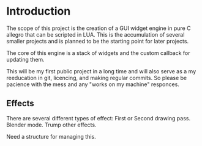 # Introduction
The scope of this project is the creation of a GUI widget engine in pure C allegro that can be scripted in LUA.
This is the accumulation of several smaller projects and is planned to be the starting point for later projects.

The core of this engine is a stack of widgets and the custom callback for updating them.

This will be my first public project in a long time and will also serve as a my reeducation in git, licencing, and making regular commits.
So please be pacience with the mess and any "works on my machine" responces.

## Effects
There are several different types of effect:
First or Second drawing pass.
Blender mode.
Trump other effects.

Need a structure for managing this.